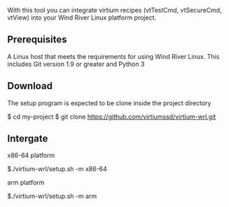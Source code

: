 With this tool you can integrate virtium recipes (vtTestCmd, vtSecureCmd, vtView) into your Wind River Linux platform project.

Prerequisites
-------------

A Linux host that meets the requirements for using Wind River Linux. This includes Git version 1.9 or greater and Python 3

Download
-------------
The setup program is expected to be clone inside the project directory

$ cd my-project
$ git clone https://github.com/virtiumssd/virtium-wrl.git

Intergate
-------------
x86-64 platform

$./virtium-wrl/setup.sh -m x86-64

arm platform

$./virtium-wrl/setup.sh -m arm

